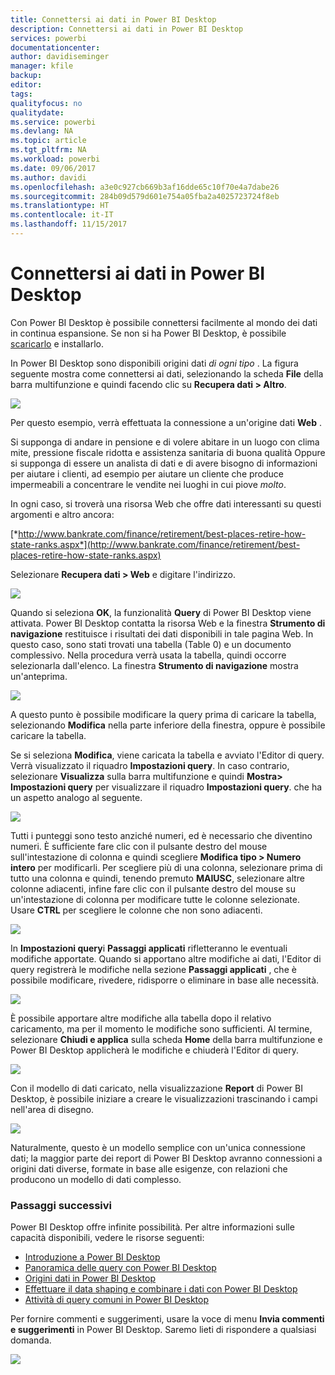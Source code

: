 ```yaml
---
title: Connettersi ai dati in Power BI Desktop
description: Connettersi ai dati in Power BI Desktop
services: powerbi
documentationcenter: 
author: davidiseminger
manager: kfile
backup: 
editor: 
tags: 
qualityfocus: no
qualitydate: 
ms.service: powerbi
ms.devlang: NA
ms.topic: article
ms.tgt_pltfrm: NA
ms.workload: powerbi
ms.date: 09/06/2017
ms.author: davidi
ms.openlocfilehash: a3e0c927cb669b3af16dde65c10f70e4a7dabe26
ms.sourcegitcommit: 284b09d579d601e754a05fba2a4025723724f8eb
ms.translationtype: HT
ms.contentlocale: it-IT
ms.lasthandoff: 11/15/2017
---
```

# <a name="connect-to-data-in-power-bi-desktop"></a>Connettersi ai dati in Power BI Desktop
Con Power BI Desktop è possibile connettersi facilmente al mondo dei dati in continua espansione. Se non si ha Power BI Desktop, è possibile [scaricarlo](http://go.microsoft.com/fwlink/?LinkID=521662) e installarlo.

In Power BI Desktop sono disponibili origini dati *di ogni tipo* . La figura seguente mostra come connettersi ai dati, selezionando la scheda **File** della barra multifunzione e quindi facendo clic su **Recupera dati \> Altro**.

![](media/desktop-connect-to-data/getdatavid_smallv2.gif)

Per questo esempio, verrà effettuata la connessione a un'origine dati **Web** .

Si supponga di andare in pensione e di volere abitare in un luogo con clima mite, pressione fiscale ridotta e assistenza sanitaria di buona qualità Oppure si supponga di essere un analista di dati e di avere bisogno di informazioni per aiutare i clienti, ad esempio per aiutare un cliente che produce impermeabili a concentrare le vendite nei luoghi in cui piove *molto*.

In ogni caso, si troverà una risorsa Web che offre dati interessanti su questi argomenti e altro ancora:

[*http://www.bankrate.com/finance/retirement/best-places-retire-how-state-ranks.aspx*](http://www.bankrate.com/finance/retirement/best-places-retire-how-state-ranks.aspx)

Selezionare **Recupera dati \> Web** e digitare l'indirizzo.

![](media/desktop-connect-to-data/connecttodata_3.png)

Quando si seleziona **OK**, la funzionalità **Query** di Power BI Desktop viene attivata. Power BI Desktop contatta la risorsa Web e la finestra **Strumento di navigazione** restituisce i risultati dei dati disponibili in tale pagina Web. In questo caso, sono stati trovati una tabella (Table 0) e un documento complessivo. Nella procedura verrà usata la tabella, quindi occorre selezionarla dall'elenco. La finestra **Strumento di navigazione** mostra un'anteprima.

![](media/desktop-connect-to-data/datasources_fromnavigatordialog.png)

A questo punto è possibile modificare la query prima di caricare la tabella, selezionando **Modifica** nella parte inferiore della finestra, oppure è possibile caricare la tabella.

Se si seleziona **Modifica**, viene caricata la tabella e avviato l'Editor di query. Verrà visualizzato il riquadro **Impostazioni query**. In caso contrario, selezionare **Visualizza** sulla barra multifunzione e quindi **Mostra\> Impostazioni query** per visualizzare il riquadro **Impostazioni query**. che ha un aspetto analogo al seguente.

![](media/desktop-connect-to-data/designer_gsg_editquery.png)

Tutti i punteggi sono testo anziché numeri, ed è necessario che diventino numeri. È sufficiente fare clic con il pulsante destro del mouse sull'intestazione di colonna e quindi scegliere **Modifica tipo \> Numero intero** per modificarli. Per scegliere più di una colonna, selezionare prima di tutto una colonna e quindi, tenendo premuto **MAIUSC**, selezionare altre colonne adiacenti, infine fare clic con il pulsante destro del mouse su un'intestazione di colonna per modificare tutte le colonne selezionate. Usare **CTRL** per scegliere le colonne che non sono adiacenti.

![](media/desktop-connect-to-data/designer_gsg_changedatatype.png)

In **Impostazioni query**i **Passaggi applicati** rifletteranno le eventuali modifiche apportate. Quando si apportano altre modifiche ai dati, l'Editor di query registrerà le modifiche nella sezione **Passaggi applicati** , che è possibile modificare, rivedere, ridisporre o eliminare in base alle necessità.

![](media/desktop-connect-to-data/designer_gsg_appliedsteps_changedtype.png)

È possibile apportare altre modifiche alla tabella dopo il relativo caricamento, ma per il momento le modifiche sono sufficienti. Al termine, selezionare **Chiudi e applica** sulla scheda **Home** della barra multifunzione e Power BI Desktop applicherà le modifiche e chiuderà l'Editor di query.

![](media/desktop-connect-to-data/connecttodata_closenload.png)

Con il modello di dati caricato, nella visualizzazione **Report** di Power BI Desktop, è possibile iniziare a creare le visualizzazioni trascinando i campi nell'area di disegno.

![](media/desktop-connect-to-data/connecttodata_dragontoreportview.png)

Naturalmente, questo è un modello semplice con un'unica connessione dati; la maggior parte dei report di Power BI Desktop avranno connessioni a origini dati diverse, formate in base alle esigenze, con relazioni che producono un modello di dati complesso. 

### <a name="next-steps"></a>Passaggi successivi
Power BI Desktop offre infinite possibilità. Per altre informazioni sulle capacità disponibili, vedere le risorse seguenti:

* [Introduzione a Power BI Desktop](desktop-getting-started.md)
* [Panoramica delle query con Power BI Desktop](desktop-query-overview.md)
* [Origini dati in Power BI Desktop](desktop-data-sources.md)
* [Effettuare il data shaping e combinare i dati con Power BI Desktop](desktop-shape-and-combine-data.md)
* [Attività di query comuni in Power BI Desktop](desktop-common-query-tasks.md)   

Per fornire commenti e suggerimenti, usare la voce di menu **Invia commenti e suggerimenti** in Power BI Desktop. Saremo lieti di rispondere a qualsiasi domanda.

![](media/desktop-connect-to-data/sendfeedback.png)

